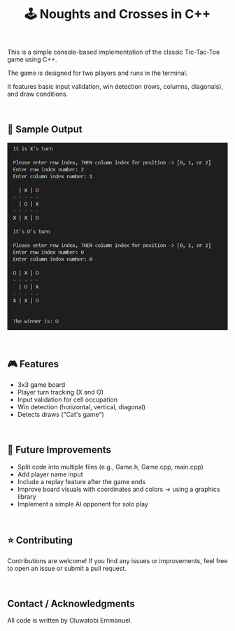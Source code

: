 <div align="center"> 
  <h1>🕹️  Noughts and Crosses in C++</h1>
</div>

<br> 

This is a simple console-based implementation of the classic Tic-Tac-Toe game using C++. 

The game is designed for two players and runs in the terminal. 

It features basic input validation, win detection (rows, columns, diagonals), and draw conditions.

<br> 

## 📸 Sample Output
![Adventure Image](sample-output2.png)

<br> 

## 🎮 Features
- 3x3 game board
- Player turn tracking (X and O)
- Input validation for cell occupation
- Win detection (horizontal, vertical, diagonal)
- Detects draws ("Cat's game")

<br> 

## 🔮 Future Improvements
- Split code into multiple files (e.g., Game.h, Game.cpp, main.cpp)
- Add player name input
- Include a replay feature after the game ends
- Improve board visuals with coordinates and colors -> using a graphics library
- Implement a simple AI opponent for solo play

<br> 

## ⭐ Contributing 
Contributions are welcome! If you find any issues or improvements, feel free to open an issue or submit a pull request.

<br> 

## Contact / Acknowledgments
All code is written by Oluwatobi Emmanuel.
